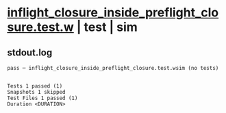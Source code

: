 # [inflight_closure_inside_preflight_closure.test.w](../../../../../examples/tests/valid/inflight_closure_inside_preflight_closure.test.w) | test | sim

## stdout.log
```log
pass ─ inflight_closure_inside_preflight_closure.test.wsim (no tests)
 
 
Tests 1 passed (1)
Snapshots 1 skipped
Test Files 1 passed (1)
Duration <DURATION>
```

